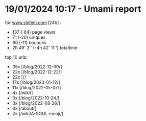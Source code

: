 # 19/01/2024 10:17 - Umami report
for www.shifeiti.com [24h] :

 - 137 (-84) page views
 - 71 (-20) uniques
 - 60 (-11) bounces
 - 2h 49' 2'' (-4h 42' 11'') totaltime


top 10 urls:
 - 35x [/blog/2022-12-09/]
 - 22x [/blog/2022-12-22/]
 - 22x [/]
 - 17x [/blog/2023-01-12/]
 - 11x [/blog/2022-05-07/]
 - 4x [/wiki/]
 - 3x [/blog/2022-10-24/]
 - 3x [/blog/2022-08-26/]
 - 3x [/about/]
 - 2x [/wiki/A-SOUL-emoji/]


